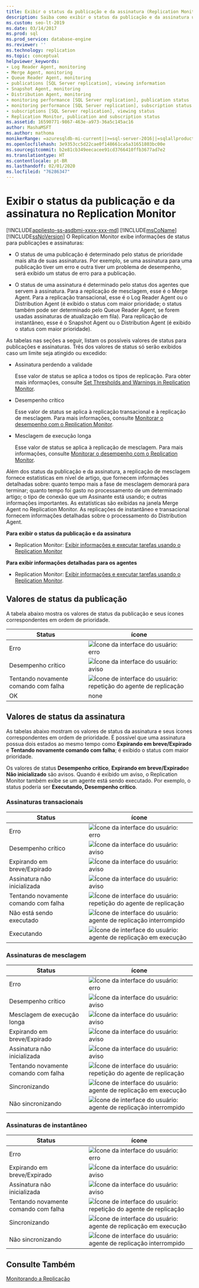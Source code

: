 ```yaml
---
title: Exibir o status da publicação e da assinatura (Replication Monitor)
description: Saiba como exibir o status da publicação e da assinatura usando o Replication Monitor no SSMS (SQL Server Management Studio).
ms.custom: seo-lt-2019
ms.date: 03/14/2017
ms.prod: sql
ms.prod_service: database-engine
ms.reviewer: ''
ms.technology: replication
ms.topic: conceptual
helpviewer_keywords:
- Log Reader Agent, monitoring
- Merge Agent, monitoring
- Queue Reader Agent, monitoring
- publications [SQL Server replication], viewing information
- Snapshot Agent, monitoring
- Distribution Agent, monitoring
- monitoring performance [SQL Server replication], publication status
- monitoring performance [SQL Server replication], subscription status
- subscriptions [SQL Server replication], viewing status
- Replication Monitor, publication and subscription status
ms.assetid: 16590771-9867-463e-a973-36a5c145ac16
author: MashaMSFT
ms.author: mathoma
monikerRange: =azuresqldb-mi-current||>=sql-server-2016||=sqlallproducts-allversions
ms.openlocfilehash: 3e9353cc5d22cae0f148661ca5a31651803bc00e
ms.sourcegitcommit: b2e81cb349eecacee91cd3766410ffb3677ad7e2
ms.translationtype: HT
ms.contentlocale: pt-BR
ms.lasthandoff: 02/01/2020
ms.locfileid: "76286347"
---
```

# <a name="view-publication-and-subscription-status-in-replication-monitor"></a>Exibir o status da publicação e da assinatura no Replication Monitor
[!INCLUDE[appliesto-ss-asdbmi-xxxx-xxx-md](../../../includes/appliesto-ss-asdbmi-xxxx-xxx-md.md)]
  [!INCLUDE[msCoName](../../../includes/msconame-md.md)] [!INCLUDE[ssNoVersion](../../../includes/ssnoversion-md.md)] O Replication Monitor exibe informações de status para publicações e assinaturas:  
  
-   O status de uma publicação é determinado pelo status de prioridade mais alta de suas assinaturas. Por exemplo, se uma assinatura para uma publicação tiver um erro e outra tiver um problema de desempenho, será exibido um status de erro para a publicação.  
  
-   O status de uma assinatura é determinado pelo status dos agentes que servem à assinatura. Para a replicação de mesclagem, esse é o Merge Agent. Para a replicação transacional, esse é o Log Reader Agent ou o Distribution Agent (é exibido o status com maior prioridade; o status também pode ser determinado pelo Queue Reader Agent, se forem usadas assinaturas de atualização em fila). Para replicação de instantâneo, esse é o Snapshot Agent ou o Distribution Agent (é exibido o status com maior prioridade).  
  
 As tabelas nas seções a seguir, listam os possíveis valores de status para publicações e assinaturas. Três dos valores de status só serão exibidos caso um limite seja atingido ou excedido:  
  
-   Assinatura perdendo a validade  
  
     Esse valor de status se aplica a todos os tipos de replicação. Para obter mais informações, consulte [Set Thresholds and Warnings in Replication Monitor](../../../relational-databases/replication/monitor/set-thresholds-and-warnings-in-replication-monitor.md).  
  
-   Desempenho crítico  
  
     Esse valor de status se aplica à replicação transacional e à replicação de mesclagem. Para mais informações, consulte [Monitorar o desempenho com o Replication Monitor](../../../relational-databases/replication/monitor/monitor-performance-with-replication-monitor.md).  
  
-   Mesclagem de execução longa  
  
     Esse valor de status se aplica à replicação de mesclagem. Para mais informações, consulte [Monitorar o desempenho com o Replication Monitor](../../../relational-databases/replication/monitor/monitor-performance-with-replication-monitor.md).  
  
 Além dos status da publicação e da assinatura, a replicação de mesclagem fornece estatísticas em nível de artigo, que fornecem informações detalhadas sobre: quanto tempo mais a fase de mesclagem demorará para terminar; quanto tempo foi gasto no processamento de um determinado artigo; o tipo de conexão que um Assinante está usando; e outras informações importantes. As estatísticas são exibidas na janela Merge Agent no Replication Monitor. As replicações de instantâneo e transacional fornecem informações detalhadas sobre o processamento do Distribution Agent.  
  
 **Para exibir o status da publicação e da assinatura**  
  
-   Replication Monitor: [Exibir informações e executar tarefas usando o Replication Monitor](../../../relational-databases/replication/monitor/view-information-and-perform-tasks-replication-monitor.md) 
  
 **Para exibir informações detalhadas para os agentes**  
  
-   Replication Monitor: [Exibir informações e executar tarefas usando o Replication Monitor](../../../relational-databases/replication/monitor/view-information-and-perform-tasks-replication-monitor.md).
  
## <a name="publication-status-values"></a>Valores de status da publicação  
 A tabela abaixo mostra os valores de status da publicação e seus ícones correspondentes em ordem de prioridade.  
  
|Status|ícone|  
|------------|----------|  
|Erro|![Ícone da interface do usuário: erro](../../../database-engine/availability-groups/windows/media/repl-icon-error.gif "Ícone da interface do usuário: erro")|  
|Desempenho crítico|![Ícone da interface do usuário: aviso](../../../database-engine/availability-groups/windows/media/repl-icon-warn.gif "Ícone da interface do usuário: aviso")|  
|Tentando novamente comando com falha|![Ícone de interface do usuário: repetição do agente de replicação](../../../relational-databases/replication/monitor/media/repl-icon-retry.gif "Ícone de interface do usuário: repetição do agente de replicação")|  
|OK|none|  
  
## <a name="subscription-status-values"></a>Valores de status da assinatura  
 As tabelas abaixo mostram os valores de status da assinatura e seus ícones correspondentes em ordem de prioridade. É possível que uma assinatura possua dois estados ao mesmo tempo como **Expirando em breve/Expirado** e **Tentando novamente comando com falha**; é exibido o status com maior prioridade.  
  
 Os valores de status **Desempenho crítico**, **Expirando em breve/Expirado**e **Não inicializado** são avisos. Quando é exibido um aviso, o Replication Monitor também exibe se um agente está sendo executado. Por exemplo, o status poderia ser **Executando, Desempenho crítico**.  
  
### <a name="transactional-subscriptions"></a>Assinaturas transacionais  
  
|Status|ícone|  
|------------|----------|  
|Erro|![Ícone da interface do usuário: erro](../../../database-engine/availability-groups/windows/media/repl-icon-error.gif "Ícone da interface do usuário: erro")|  
|Desempenho crítico|![Ícone da interface do usuário: aviso](../../../database-engine/availability-groups/windows/media/repl-icon-warn.gif "Ícone da interface do usuário: aviso")|  
|Expirando em breve/Expirado|![Ícone da interface do usuário: aviso](../../../database-engine/availability-groups/windows/media/repl-icon-warn.gif "Ícone da interface do usuário: aviso")|  
|Assinatura não inicializada|![Ícone da interface do usuário: aviso](../../../database-engine/availability-groups/windows/media/repl-icon-warn.gif "Ícone da interface do usuário: aviso")|  
|Tentando novamente comando com falha|![Ícone de interface do usuário: repetição do agente de replicação](../../../relational-databases/replication/monitor/media/repl-icon-retry.gif "Ícone de interface do usuário: repetição do agente de replicação")|  
|Não está sendo executado|![Ícone de interface do usuário: agente de replicação interrompido](../../../relational-databases/replication/monitor/media/repl-icon-stopped.gif "Ícone de interface do usuário: agente de replicação interrompido")|  
|Executando|![Ícone de interface do usuário: agente de replicação em execução](../../../relational-databases/replication/monitor/media/repl-icon-running.gif "Ícone de interface do usuário: agente de replicação em execução")|  
  
### <a name="merge-subscriptions"></a>Assinaturas de mesclagem  
  
|Status|ícone|  
|------------|----------|  
|Erro|![Ícone da interface do usuário: erro](../../../database-engine/availability-groups/windows/media/repl-icon-error.gif "Ícone da interface do usuário: erro")|  
|Desempenho crítico|![Ícone da interface do usuário: aviso](../../../database-engine/availability-groups/windows/media/repl-icon-warn.gif "Ícone da interface do usuário: aviso")|  
|Mesclagem de execução longa|![Ícone da interface do usuário: aviso](../../../database-engine/availability-groups/windows/media/repl-icon-warn.gif "Ícone da interface do usuário: aviso")|  
|Expirando em breve/Expirado|![Ícone da interface do usuário: aviso](../../../database-engine/availability-groups/windows/media/repl-icon-warn.gif "Ícone da interface do usuário: aviso")|  
|Assinatura não inicializada|![Ícone da interface do usuário: aviso](../../../database-engine/availability-groups/windows/media/repl-icon-warn.gif "Ícone da interface do usuário: aviso")|  
|Tentando novamente comando com falha|![Ícone de interface do usuário: repetição do agente de replicação](../../../relational-databases/replication/monitor/media/repl-icon-retry.gif "Ícone de interface do usuário: repetição do agente de replicação")|  
|Sincronizando|![Ícone de interface do usuário: agente de replicação em execução](../../../relational-databases/replication/monitor/media/repl-icon-running.gif "Ícone de interface do usuário: agente de replicação em execução")|  
|Não sincronizando|![Ícone de interface do usuário: agente de replicação interrompido](../../../relational-databases/replication/monitor/media/repl-icon-stopped.gif "Ícone de interface do usuário: agente de replicação interrompido")|  
  
### <a name="snapshot-subscriptions"></a>Assinaturas de instantâneo  
  
|Status|ícone|  
|------------|----------|  
|Erro|![Ícone da interface do usuário: erro](../../../database-engine/availability-groups/windows/media/repl-icon-error.gif "Ícone da interface do usuário: erro")|  
|Expirando em breve/Expirado|![Ícone da interface do usuário: aviso](../../../database-engine/availability-groups/windows/media/repl-icon-warn.gif "Ícone da interface do usuário: aviso")|  
|Assinatura não inicializada|![Ícone da interface do usuário: aviso](../../../database-engine/availability-groups/windows/media/repl-icon-warn.gif "Ícone da interface do usuário: aviso")|  
|Tentando novamente comando com falha|![Ícone de interface do usuário: repetição do agente de replicação](../../../relational-databases/replication/monitor/media/repl-icon-retry.gif "Ícone de interface do usuário: repetição do agente de replicação")|  
|Sincronizando|![Ícone de interface do usuário: agente de replicação em execução](../../../relational-databases/replication/monitor/media/repl-icon-running.gif "Ícone de interface do usuário: agente de replicação em execução")|  
|Não sincronizando|![Ícone de interface do usuário: agente de replicação interrompido](../../../relational-databases/replication/monitor/media/repl-icon-stopped.gif "Ícone de interface do usuário: agente de replicação interrompido")|  
  
## <a name="see-also"></a>Consulte Também  
 [Monitorando a Replicação](../../../relational-databases/replication/monitor/monitoring-replication.md)  
  
  

